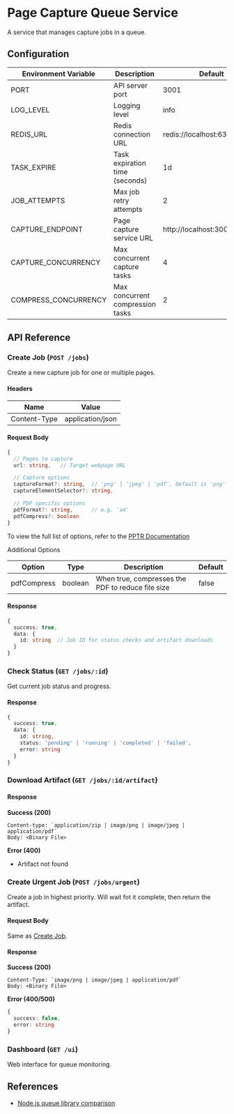# Page Capture Queue Service

A service that manages capture jobs in a queue.

## Configuration

| Environment Variable | Description                      | Default                       |
| -------------------- | -------------------------------- | ----------------------------- |
| PORT                 | API server port                  | 3001                          |
| LOG_LEVEL            | Logging level                    | info                          |
| REDIS_URL            | Redis connection URL             | redis://localhost:6379        |
| TASK_EXPIRE          | Task expiration time (seconds)   | 1d                            |
| JOB_ATTEMPTS         | Max job retry attempts           | 2                             |
| CAPTURE_ENDPOINT     | Page capture service URL         | http://localhost:3000/capture |
| CAPTURE_CONCURRENCY  | Max concurrent capture tasks     | 4                             |
| COMPRESS_CONCURRENCY | Max concurrent compression tasks | 2                             |

## API Reference

### Create Job (`POST /jobs`)

Create a new capture job for one or multiple pages.

#### Headers

| Name         | Value            |
| ------------ | ---------------- |
| Content-Type | application/json |

#### Request Body

```typescript
{
  // Pages to capture
  url: string,   // Target webpage URL

  // Capture options
  captureFormat?: string,  // 'png' | 'jpeg' | 'pdf', Default is 'png'
  captureElementSelector?: string,

  // PDF specific options
  pdfFormat?: string,      // e.g. 'a4'
  pdfCompress?: boolean
}
```

To view the full list of options, refer to the [PPTR Documentation](../pptr/README.md#request-parameters)

Additional Options

| Option      | Type    | Description                                       | Default |
| ----------- | ------- | ------------------------------------------------- | ------- |
| pdfCompress | boolean | When true, compresses the PDF to reduce file size | false   |

#### Response

```typescript
{
  success: true,
  data: {
    id: string  // Job ID for status checks and artifact downloads
  }
}
```

### Check Status (`GET /jobs/:id`)

Get current job status and progress.

#### Response

```typescript
{
  success: true,
  data: {
    id: string,
    status: 'pending' | 'running' | 'completed' | 'failed',
    error: string
  }
}
```

### Download Artifact (`GET /jobs/:id/artifact`)

#### Response

**Success (200)**

```http
Content-type: `application/zip | image/png | image/jpeg | application/pdf`
Body: <Binary File>
```

**Error (400)**

- Artifact not found

### Create Urgent Job (`POST /jobs/urgent`)

Create a job in highest priority. Will wait fot it complete, then return the artifact.

#### Request Body

Same as [Create Job](#create-job-post-jobs).

#### Response

**Success (200)**

```
Content-Type: `image/png | image/jpeg | application/pdf`
Body: <Binary File>
```

**Error (400/500)**

```typescript
{
  success: false,
  error: string
}
```

### Dashboard (`GET /ui`)

Web interface for queue monitoring.

## References

- [Node.js queue library comparison](https://npm-compare.com/agenda,bee-queue,bull,bullmq,kue)
